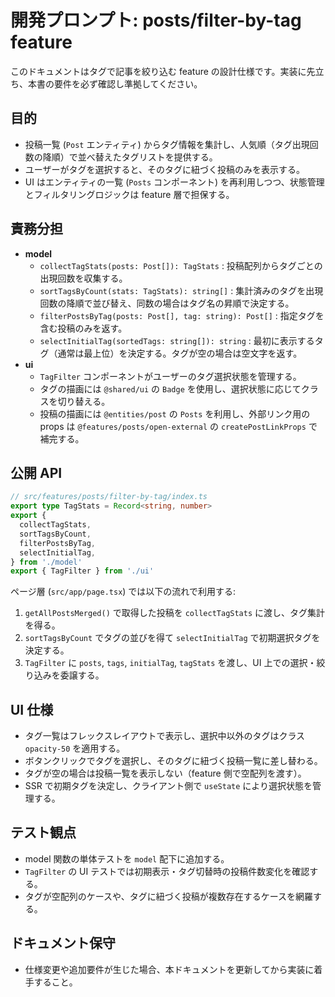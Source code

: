 # 開発プロンプト: posts/filter-by-tag feature

このドキュメントはタグで記事を絞り込む feature の設計仕様です。実装に先立ち、本書の要件を必ず確認し準拠してください。

## 目的

- 投稿一覧 (`Post` エンティティ) からタグ情報を集計し、人気順（タグ出現回数の降順）で並べ替えたタグリストを提供する。
- ユーザーがタグを選択すると、そのタグに紐づく投稿のみを表示する。
- UI はエンティティの一覧 (`Posts` コンポーネント) を再利用しつつ、状態管理とフィルタリングロジックは feature 層で担保する。

## 責務分担

- **model**
  - `collectTagStats(posts: Post[]): TagStats` : 投稿配列からタグごとの出現回数を収集する。
  - `sortTagsByCount(stats: TagStats): string[]` : 集計済みのタグを出現回数の降順で並び替え、同数の場合はタグ名の昇順で決定する。
  - `filterPostsByTag(posts: Post[], tag: string): Post[]` : 指定タグを含む投稿のみを返す。
  - `selectInitialTag(sortedTags: string[]): string` : 最初に表示するタグ（通常は最上位）を決定する。タグが空の場合は空文字を返す。
- **ui**
  - `TagFilter` コンポーネントがユーザーのタグ選択状態を管理する。
  - タグの描画には `@shared/ui` の `Badge` を使用し、選択状態に応じてクラスを切り替える。
  - 投稿の描画には `@entities/post` の `Posts` を利用し、外部リンク用の props は `@features/posts/open-external` の `createPostLinkProps` で補完する。

## 公開 API

```ts
// src/features/posts/filter-by-tag/index.ts
export type TagStats = Record<string, number>
export {
  collectTagStats,
  sortTagsByCount,
  filterPostsByTag,
  selectInitialTag,
} from './model'
export { TagFilter } from './ui'
```

ページ層 (`src/app/page.tsx`) では以下の流れで利用する:

1. `getAllPostsMerged()` で取得した投稿を `collectTagStats` に渡し、タグ集計を得る。
2. `sortTagsByCount` でタグの並びを得て `selectInitialTag` で初期選択タグを決定する。
3. `TagFilter` に `posts`, `tags`, `initialTag`, `tagStats` を渡し、UI 上での選択・絞り込みを委譲する。

## UI 仕様

- タグ一覧はフレックスレイアウトで表示し、選択中以外のタグはクラス `opacity-50` を適用する。
- ボタンクリックでタグを選択し、そのタグに紐づく投稿一覧に差し替わる。
- タグが空の場合は投稿一覧を表示しない（feature 側で空配列を渡す）。
- SSR で初期タグを決定し、クライアント側で `useState` により選択状態を管理する。

## テスト観点

- model 関数の単体テストを `model` 配下に追加する。
- `TagFilter` の UI テストでは初期表示・タグ切替時の投稿件数変化を確認する。
- タグが空配列のケースや、タグに紐づく投稿が複数存在するケースを網羅する。

## ドキュメント保守

- 仕様変更や追加要件が生じた場合、本ドキュメントを更新してから実装に着手すること。

